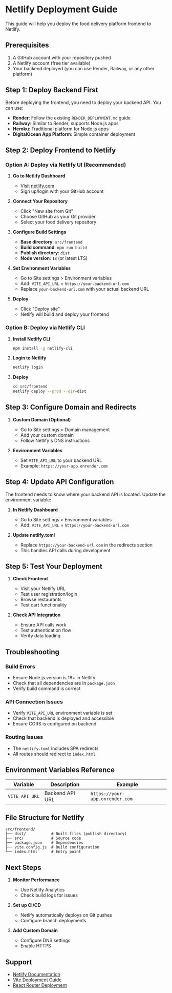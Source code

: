# Netlify Deployment Guide

This guide will help you deploy the food delivery platform frontend to Netlify.

## Prerequisites

1. A GitHub account with your repository pushed
2. A Netlify account (free tier available)
3. Your backend deployed (you can use Render, Railway, or any other platform)

## Step 1: Deploy Backend First

Before deploying the frontend, you need to deploy your backend API. You can use:

- **Render**: Follow the existing `RENDER_DEPLOYMENT.md` guide
- **Railway**: Similar to Render, supports Node.js apps
- **Heroku**: Traditional platform for Node.js apps
- **DigitalOcean App Platform**: Simple container deployment

## Step 2: Deploy Frontend to Netlify

### Option A: Deploy via Netlify UI (Recommended)

1. **Go to Netlify Dashboard**
   - Visit [netlify.com](https://netlify.com)
   - Sign up/login with your GitHub account

2. **Connect Your Repository**
   - Click "New site from Git"
   - Choose GitHub as your Git provider
   - Select your food delivery repository

3. **Configure Build Settings**
   - **Base directory**: `src/frontend`
   - **Build command**: `npm run build`
   - **Publish directory**: `dist`
   - **Node version**: `18` (or latest LTS)

4. **Set Environment Variables**
   - Go to Site settings > Environment variables
   - Add: `VITE_API_URL` = `https://your-backend-url.com`
   - Replace `your-backend-url.com` with your actual backend URL

5. **Deploy**
   - Click "Deploy site"
   - Netlify will build and deploy your frontend

### Option B: Deploy via Netlify CLI

1. **Install Netlify CLI**
   ```bash
   npm install -g netlify-cli
   ```

2. **Login to Netlify**
   ```bash
   netlify login
   ```

3. **Deploy**
   ```bash
   cd src/frontend
   netlify deploy --prod --dir=dist
   ```

## Step 3: Configure Domain and Redirects

1. **Custom Domain (Optional)**
   - Go to Site settings > Domain management
   - Add your custom domain
   - Follow Netlify's DNS instructions

2. **Environment Variables**
   - Set `VITE_API_URL` to your backend URL
   - Example: `https://your-app.onrender.com`

## Step 4: Update API Configuration

The frontend needs to know where your backend API is located. Update the environment variable:

1. **In Netlify Dashboard**
   - Go to Site settings > Environment variables
   - Add: `VITE_API_URL` = `https://your-backend-url.com`

2. **Update netlify.toml**
   - Replace `https://your-backend-url.com` in the redirects section
   - This handles API calls during development

## Step 5: Test Your Deployment

1. **Check Frontend**
   - Visit your Netlify URL
   - Test user registration/login
   - Browse restaurants
   - Test cart functionality

2. **Check API Integration**
   - Ensure API calls work
   - Test authentication flow
   - Verify data loading

## Troubleshooting

### Build Errors
- Ensure Node.js version is 18+ in Netlify
- Check that all dependencies are in `package.json`
- Verify build command is correct

### API Connection Issues
- Verify `VITE_API_URL` environment variable is set
- Check that backend is deployed and accessible
- Ensure CORS is configured on backend

### Routing Issues
- The `netlify.toml` includes SPA redirects
- All routes should redirect to `index.html`

## Environment Variables Reference

| Variable | Description | Example |
|----------|-------------|---------|
| `VITE_API_URL` | Backend API URL | `https://your-app.onrender.com` |

## File Structure for Netlify

```
src/frontend/
├── dist/           # Built files (publish directory)
├── src/            # Source code
├── package.json    # Dependencies
├── vite.config.js  # Build configuration
└── index.html      # Entry point
```

## Next Steps

1. **Monitor Performance**
   - Use Netlify Analytics
   - Check build logs for issues

2. **Set up CI/CD**
   - Netlify automatically deploys on Git pushes
   - Configure branch deployments

3. **Add Custom Domain**
   - Configure DNS settings
   - Enable HTTPS

## Support

- [Netlify Documentation](https://docs.netlify.com/)
- [Vite Deployment Guide](https://vitejs.dev/guide/static-deploy.html)
- [React Router Deployment](https://reactrouter.com/en/main/start/overview#deployment) 
